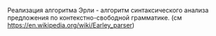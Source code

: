 Реализация алгоритма Эрли - алгоритм синтаксического анализа предложения по контекстно-свободной грамматике.
(см https://en.wikipedia.org/wiki/Earley_parser)
